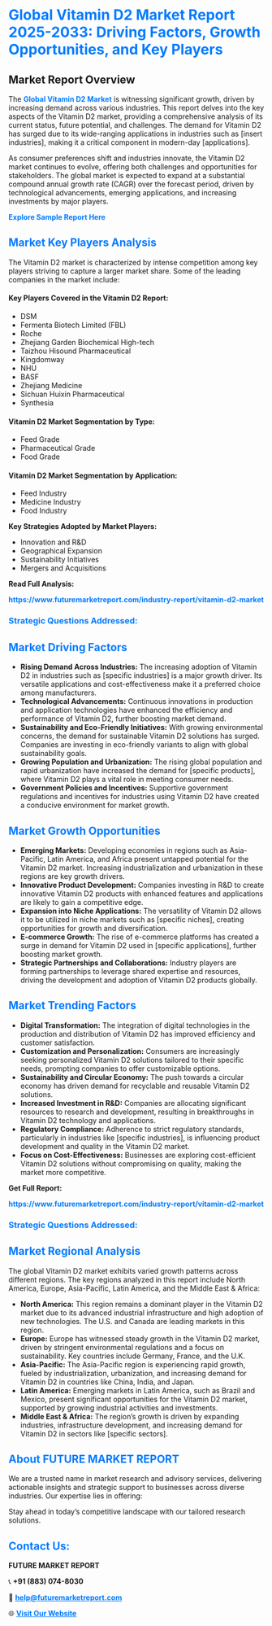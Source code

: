 <h1 style="color: #007BFF;">Global Vitamin D2 Market Report 2025-2033: Driving Factors, Growth Opportunities, and Key Players</h1>

<section id="overview">
<h2>Market Report Overview</h2>
<p>The <a href="https://www.futuremarketreport.com/industry-report/vitamin-d2-market" style="color: #007BFF; text-decoration: none;"><strong>Global Vitamin D2 Market</strong></a> is witnessing significant growth, driven by increasing demand across various industries. This report delves into the key aspects of the Vitamin D2 market, providing a comprehensive analysis of its current status, future potential, and challenges. The demand for Vitamin D2 has surged due to its wide-ranging applications in industries such as [insert industries], making it a critical component in modern-day [applications].</p>
<p>As consumer preferences shift and industries innovate, the Vitamin D2 market continues to evolve, offering both challenges and opportunities for stakeholders. The global market is expected to expand at a substantial compound annual growth rate (CAGR) over the forecast period, driven by technological advancements, emerging applications, and increasing investments by major players.</p>
</section>

<section id="overview">
<p><a href="https://www.futuremarketreport.com/request-sample/reportId=87070" style="color: #007BFF; text-decoration: none;"><strong>Explore Sample Report Here</strong></a></p>
</section>

<section id="key-players">
<h2 style="color: #007BFF;">Market Key Players Analysis</h2>
<p>The Vitamin D2 market is characterized by intense competition among key players striving to capture a larger market share. Some of the leading companies in the market include:</p>
<h4>Key Players Covered in the Vitamin D2 Report:</h4>
<ul><li>DSM</li><li>Fermenta Biotech Limited (FBL)</li><li>Roche</li><li>Zhejiang Garden Biochemical High-tech</li><li>Taizhou Hisound Pharmaceutical</li><li>Kingdomway</li><li>NHU</li><li>BASF</li><li>Zhejiang Medicine</li><li>Sichuan Huixin Pharmaceutical</li><li>Synthesia</li></ul>
<h4>Vitamin D2 Market Segmentation by Type:</h4>
<ul><li>Feed Grade</li><li>Pharmaceutical Grade</li><li>Food Grade</li></ul>

<h4>Vitamin D2 Market Segmentation by Application:</h4>
<ul><li>Feed Industry</li><li>Medicine Industry</li><li>Food Industry</li></ul>
<p><strong>Key Strategies Adopted by Market Players:</strong></p>
<ul>
<li>Innovation and R&D</li>
<li>Geographical Expansion</li>
<li>Sustainability Initiatives</li>
<li>Mergers and Acquisitions</li>
</ul>
</section>

<section>
<p><strong>Read Full Analysis: </strong></p><a href="https://www.futuremarketreport.com/industry-report/vitamin-d2-market" style="color: #007BFF; text-decoration: none;"><strong>https://www.futuremarketreport.com/industry-report/vitamin-d2-market</strong></a>
<h3 style="color: #007BFF;">Strategic Questions Addressed:</h3>
</section>

<section id="driving-factors">
<h2 style="color: #007BFF;">Market Driving Factors</h2>
<ul>
<li><strong>Rising Demand Across Industries:</strong> The increasing adoption of Vitamin D2 in industries such as [specific industries] is a major growth driver. Its versatile applications and cost-effectiveness make it a preferred choice among manufacturers.</li>
<li><strong>Technological Advancements:</strong> Continuous innovations in production and application technologies have enhanced the efficiency and performance of Vitamin D2, further boosting market demand.</li>
<li><strong>Sustainability and Eco-Friendly Initiatives:</strong> With growing environmental concerns, the demand for sustainable Vitamin D2 solutions has surged. Companies are investing in eco-friendly variants to align with global sustainability goals.</li>
<li><strong>Growing Population and Urbanization:</strong> The rising global population and rapid urbanization have increased the demand for [specific products], where Vitamin D2 plays a vital role in meeting consumer needs.</li>
<li><strong>Government Policies and Incentives:</strong> Supportive government regulations and incentives for industries using Vitamin D2 have created a conducive environment for market growth.</li>
</ul>
</section>

<section id="growth-opportunities">
<h2 style="color: #007BFF;">Market Growth Opportunities</h2>
<ul>
<li><strong>Emerging Markets:</strong> Developing economies in regions such as Asia-Pacific, Latin America, and Africa present untapped potential for the Vitamin D2 market. Increasing industrialization and urbanization in these regions are key growth drivers.</li>
<li><strong>Innovative Product Development:</strong> Companies investing in R&D to create innovative Vitamin D2 products with enhanced features and applications are likely to gain a competitive edge.</li>
<li><strong>Expansion into Niche Applications:</strong> The versatility of Vitamin D2 allows it to be utilized in niche markets such as [specific niches], creating opportunities for growth and diversification.</li>
<li><strong>E-commerce Growth:</strong> The rise of e-commerce platforms has created a surge in demand for Vitamin D2 used in [specific applications], further boosting market growth.</li>
<li><strong>Strategic Partnerships and Collaborations:</strong> Industry players are forming partnerships to leverage shared expertise and resources, driving the development and adoption of Vitamin D2 products globally.</li>
</ul>
</section>

<section id="trending-factors">
<h2 style="color: #007BFF;">Market Trending Factors</h2>
<ul>
<li><strong>Digital Transformation:</strong> The integration of digital technologies in the production and distribution of Vitamin D2 has improved efficiency and customer satisfaction.</li>
<li><strong>Customization and Personalization:</strong> Consumers are increasingly seeking personalized Vitamin D2 solutions tailored to their specific needs, prompting companies to offer customizable options.</li>
<li><strong>Sustainability and Circular Economy:</strong> The push towards a circular economy has driven demand for recyclable and reusable Vitamin D2 solutions.</li>
<li><strong>Increased Investment in R&D:</strong> Companies are allocating significant resources to research and development, resulting in breakthroughs in Vitamin D2 technology and applications.</li>
<li><strong>Regulatory Compliance:</strong> Adherence to strict regulatory standards, particularly in industries like [specific industries], is influencing product development and quality in the Vitamin D2 market.</li>
<li><strong>Focus on Cost-Effectiveness:</strong> Businesses are exploring cost-efficient Vitamin D2 solutions without compromising on quality, making the market more competitive.</li>
</ul>
</section>

<section>
<p><strong>Get Full Report: </strong></p><a href="https://www.futuremarketreport.com/industry-report/vitamin-d2-market" style="color: #007BFF; text-decoration: none;"><strong>https://www.futuremarketreport.com/industry-report/vitamin-d2-market</strong></a>
<h3 style="color: #007BFF;">Strategic Questions Addressed:</h3>
</section>


<section id="regional-analysis">
<h2 style="color: #007BFF;">Market Regional Analysis</h2>
<p>The global Vitamin D2 market exhibits varied growth patterns across different regions. The key regions analyzed in this report include North America, Europe, Asia-Pacific, Latin America, and the Middle East & Africa:</p>
<ul>
<li><strong>North America:</strong> This region remains a dominant player in the Vitamin D2 market due to its advanced industrial infrastructure and high adoption of new technologies. The U.S. and Canada are leading markets in this region.</li>
<li><strong>Europe:</strong> Europe has witnessed steady growth in the Vitamin D2 market, driven by stringent environmental regulations and a focus on sustainability. Key countries include Germany, France, and the U.K.</li>
<li><strong>Asia-Pacific:</strong> The Asia-Pacific region is experiencing rapid growth, fueled by industrialization, urbanization, and increasing demand for Vitamin D2 in countries like China, India, and Japan.</li>
<li><strong>Latin America:</strong> Emerging markets in Latin America, such as Brazil and Mexico, present significant opportunities for the Vitamin D2 market, supported by growing industrial activities and investments.</li>
<li><strong>Middle East & Africa:</strong> The region’s growth is driven by expanding industries, infrastructure development, and increasing demand for Vitamin D2 in sectors like [specific sectors].</li>
</ul>
</section>

<footer>
<h2 style="color: #007BFF;">About FUTURE MARKET REPORT</h2>
<p>We are a trusted name in market research and advisory services, delivering actionable insights and strategic support to businesses across diverse industries. Our expertise lies in offering:</p>

<p>Stay ahead in today’s competitive landscape with our tailored research solutions.</p>

<h2 style="color: #007BFF;">Contact Us:</h2>
<p><strong>FUTURE MARKET REPORT</strong></p>
<p>📞 <strong>+91 (883) 074-8030</strong></p>
<p>📧 <strong><a href="mailto:help@futuremarketreport.com" style="color: #007BFF;">help@futuremarketreport.com</a></strong></p>
<p>🌐 <strong><a href="https://www.futuremarketreport.com/" style="color: #007BFF;">Visit Our Website</a></strong></p>
</footer>